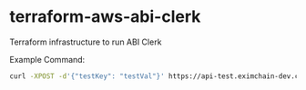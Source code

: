 # terraform-aws-abi-clerk
Terraform infrastructure to run ABI Clerk

Example Command:

```sh
curl -XPOST -d'{"testKey": "testVal"}' https://api-test.eximchain-dev.com/test/resource
```
